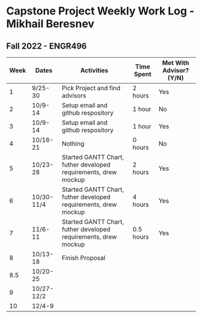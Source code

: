 # Capstone Project Weekly Work Log - Mikhail Beresnev
## Fall 2022 - ENGR496

| Week        | Dates       | Activities                                                      | Time Spent  | Met With Advisor? (Y/N) |
| ----------- | ----------- | --------------------------------------------------------------  | ----------- | ----------------------- |
| 1           | 9/25-30     | Pick Project and find advisors                                  | 2 hours     | Yes                     |
| 2           | 10/9-14     | Setup email and github respository                              | 1 hour      | No                      |
| 3           | 10/9-14     | Setup email and github respository                              | 1 hour      | Yes                     |
| 4           | 10/16-21    | Nothing                                                         | 0 hours     | No                      |
| 5           | 10/23-28    | Started GANTT Chart, futher developed requirements, drew mockup | 2 hours     | Yes                     |
| 6           | 10/30-11/4  | Started GANTT Chart, futher developed requirements, drew mockup | 4 hours     | Yes                     |
| 7           | 11/6-11     | Started GANTT Chart, futher developed requirements, drew mockup | 0.5 hours   | Yes                     |
| 8           | 10/13-18    | Finish Proposal                                                 |             |                         |
| 8.5         | 10/20-25    |                                                                 |             |                         |
| 9           | 10/27-12/2  |                                                                 |             |                         |
| 10          | 12/4-9      |                                                                 |             |                         |
